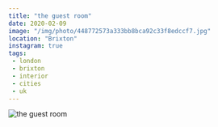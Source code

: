 ```yaml
---
title: "the guest room"
date: 2020-02-09
image: "/img/photo/448772573a333bb8bca92c33f8edccf7.jpg"
location: "Brixton"
instagram: true
tags:
 - london
 - brixton
 - interior
 - cities
 - uk
---
```


![the guest room](/img/photo/448772573a333bb8bca92c33f8edccf7.jpg)
